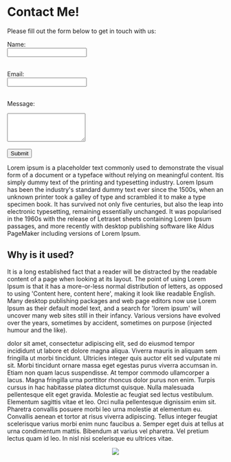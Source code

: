 <div class="markdown-container">

# Contact Me!

Please fill out the form below to get in touch with us:

<form id="contact-form" action="https://formspree.io/f/myyldnvv" method="POST">
  <label for="name">Name:</label><br>
  <input type="text" id="name" name="name" required><br><br>
  
  <label for="email">Email:</label><br>
  <input type="email" id="email" name="email" required><br><br>
  
  <label for="message">Message:</label><br>
  <textarea id="message" name="message" rows="4" required></textarea><br><br>
  
  <input type="submit" value="Submit">
</form>

 Lorem ipsum is a placeholder text commonly used to demonstrate the visual form of a document or a typeface without relying on meaningful content. Itis simply dummy text of the printing and typesetting industry. Lorem Ipsum has been the industry's standard dummy text ever since the 1500s, when an unknown printer took a galley of type and scrambled it to make a type specimen book. It has survived not only five centuries, but also the leap into electronic typesetting, remaining essentially unchanged. It was popularised in the 1960s with the release of Letraset sheets containing Lorem Ipsum passages, and more recently with desktop publishing software like Aldus PageMaker including versions of Lorem Ipsum.

## Why is it used?
It is a long established fact that a reader will be distracted by the readable content of a page when looking at its layout. The point of using Lorem Ipsum is that it has a more-or-less normal distribution of letters, as opposed to using 'Content here, content here', making it look like readable English. Many desktop publishing packages and web page editors now use Lorem Ipsum as their default model text, and a search for 'lorem ipsum' will uncover many web sites still in their infancy. Various versions have evolved over the years, sometimes by accident, sometimes on purpose (injected humour and the like).

dolor sit amet, consectetur adipiscing elit, sed do eiusmod tempor incididunt ut labore et dolore magna aliqua. Viverra mauris in aliquam sem fringilla ut morbi tincidunt. Ultricies integer quis auctor elit sed vulputate mi sit. Morbi tincidunt ornare massa eget egestas purus viverra accumsan in. Etiam non quam lacus suspendisse. At tempor commodo ullamcorper a lacus. Magna fringilla urna porttitor rhoncus dolor purus non enim. Turpis cursus in hac habitasse platea dictumst quisque. Nulla malesuada pellentesque elit eget gravida. Molestie ac feugiat sed lectus vestibulum. Elementum sagittis vitae et leo. Orci nulla pellentesque dignissim enim sit. Pharetra convallis posuere morbi leo urna molestie at elementum eu. Convallis aenean et tortor at risus viverra adipiscing. Tellus integer feugiat scelerisque varius morbi enim nunc faucibus a. Semper eget duis at tellus at urna condimentum mattis. Bibendum at varius vel pharetra. Vel pretium lectus quam id leo. In nisl nisi scelerisque eu ultrices vitae.

<center><a><img align="center" src="https://github-readme-stats.vercel.app/api/top-langs/?username=710052&layout=compact&langs_count=10&exclude_repo=jhipster-books" /> </a><p></center>

</div>

